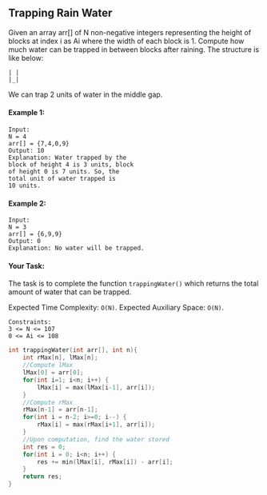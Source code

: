 ## Trapping Rain Water

Given an array arr[] of N non-negative integers representing the height of blocks at index i as Ai where the width of each block is 1. Compute how much water can be trapped in between blocks after raining.
The structure is like below:

```
| |
|_|
```

We can trap 2 units of water in the middle gap.

#### Example 1:

```
Input:
N = 4
arr[] = {7,4,0,9}
Output: 10
Explanation: Water trapped by the
block of height 4 is 3 units, block
of height 0 is 7 units. So, the
total unit of water trapped is
10 units.
```

#### Example 2:

```
Input:
N = 3
arr[] = {6,9,9}
Output: 0
Explanation: No water will be trapped.
```

#### Your Task:

The task is to complete the function `trappingWater()` which returns the total amount of water that can be trapped.

Expected Time Complexity: `O(N)`.
Expected Auxiliary Space: `O(N)`.

```
Constraints:
3 <= N <= 107
0 <= Ai <= 108
```

```c++
int trappingWater(int arr[], int n){
    int rMax[n], lMax[n];
    //Compute lMax
    lMax[0] = arr[0];
    for(int i=1; i<n; i++) {
        lMax[i] = max(lMax[i-1], arr[i]);
    }
    //Compute rMax
    rMax[n-1] = arr[n-1];
    for(int i = n-2; i>=0; i--) {
        rMax[i] = max(rMax[i+1], arr[i]);
    }
    //Upon computation, find the water stored
    int res = 0;
    for(int i = 0; i<n; i++) {
        res += min(lMax[i], rMax[i]) - arr[i];
    }
    return res;
}
```
